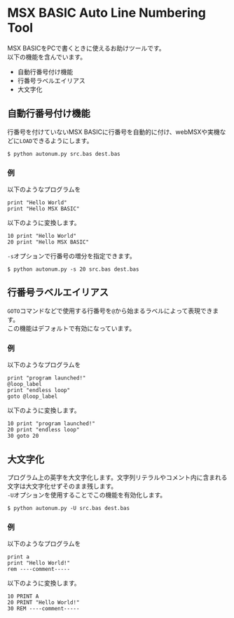 # MSX BASIC Auto Line Numbering Tool

MSX BASICをPCで書くときに使えるお助けツールです。  
以下の機能を含んでいます。

- 自動行番号付け機能
- 行番号ラベルエイリアス
- 大文字化

## 自動行番号付け機能

行番号を付けていないMSX BASICに行番号を自動的に付け、webMSXや実機などに`LOAD`できるようにします。
```
$ python autonum.py src.bas dest.bas
```
### 例
以下のようなプログラムを
```
print "Hello World"
print "Hello MSX BASIC"
```
以下のように変換します。
```
10 print "Hello World"
20 print "Hello MSX BASIC"
```
`-s`オプションで行番号の増分を指定できます。
```
$ python autonum.py -s 20 src.bas dest.bas
```

## 行番号ラベルエイリアス
`GOTO`コマンドなどで使用する行番号を`@`から始まるラベルによって表現できます。  
この機能はデフォルトで有効になっています。
### 例
以下のようなプログラムを
```
print "program launched!"
@loop_label
print "endless loop"
goto @loop_label
```
以下のように変換します。
```
10 print "program launched!"
20 print "endless loop"
30 goto 20
```

## 大文字化
プログラム上の英字を大文字化します。文字列リテラルやコメント内に含まれる文字は大文字化せずそのまま残します。  
`-U`オプションを使用することでこの機能を有効化します。
```
$ python autonum.py -U src.bas dest.bas
```
### 例
以下のようなプログラムを
```
print a
print "Hello World!"
rem ----comment-----
```
以下のように変換します。
```
10 PRINT A
20 PRINT "Hello World!"
30 REM ----comment-----
```